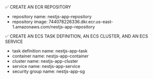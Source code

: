 ✅ CREATE AN ECR REPOSITORY
   - repository name: nestjs-app-repository
   - repository image: 744078226336.dkr.ecr.us-east-1.amazonaws.com/nestjs-app-repository  

✅ CREATE AN ECS TASK DEFINITION, AN ECS CLUSTER, AND AN ECS SERVICE
   - task definition name: nestjs-app-task
   - container name: nestjs-app-container
   - cluster name: nestjs-app-cluster
   - service name: nestjs-app-service
   - security group name: nestjs-app-sg